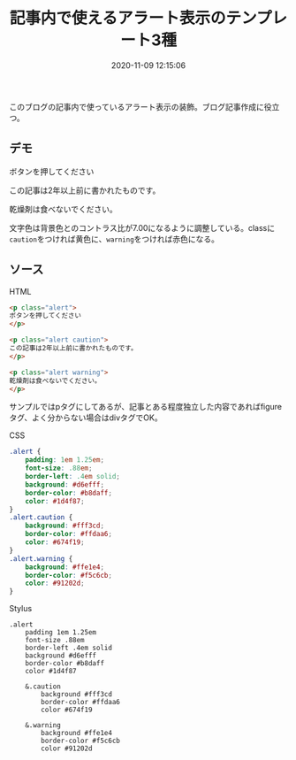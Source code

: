 ﻿---
title: 記事内で使えるアラート表示のテンプレート3種
date: 2020-11-09 12:15:06
post_id: usm859
categories:
  - Web
  - Web制作
tags:
  - CSS
  - HTML
---

このブログの記事内で使っているアラート表示の装飾。ブログ記事作成に役立つ。

<!-- more -->

## デモ

<p class="alert">
ボタンを押してください
</p>

<p class="alert caution">
この記事は2年以上前に書かれたものです。
</p>

<p class="alert warning">
乾燥剤は食べないでください。
</p>

文字色は背景色とのコントラス比が7.00になるように調整している。classに`caution`をつければ黄色に、`warning`をつければ赤色になる。


## ソース

HTML

```html
<p class="alert">
ボタンを押してください
</p>

<p class="alert caution">
この記事は2年以上前に書かれたものです。
</p>

<p class="alert warning">
乾燥剤は食べないでください。
</p>
```

サンプルではpタグにしてあるが、記事とある程度独立した内容であればfigureタグ、よく分からない場合はdivタグでOK。

CSS

```css
.alert {
    padding: 1em 1.25em;
    font-size: .88em;
    border-left: .4em solid;
    background: #d6efff;
    border-color: #b8daff;
    color: #1d4f87;
}
.alert.caution {
    background: #fff3cd;
    border-color: #ffdaa6;
    color: #674f19;
}
.alert.warning {
    background: #ffe1e4;
    border-color: #f5c6cb;
    color: #91202d;
}
```

Stylus

```stylus
.alert
    padding 1em 1.25em
    font-size .88em
    border-left .4em solid
    background #d6efff
    border-color #b8daff
    color #1d4f87

    &.caution
        background #fff3cd
        border-color #ffdaa6
        color #674f19

    &.warning
        background #ffe1e4
        border-color #f5c6cb
        color #91202d
```
